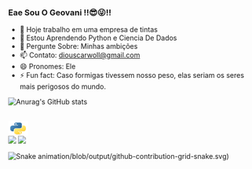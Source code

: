 ### Eae Sou O Geovani !!😎😜!!




- 🔭 Hoje trabalho em uma empresa de tintas
- 🌱 Estou Aprendendo Python e Ciencia De Dados
- 💬 Pergunte Sobre: Minhas ambições
- 📫 Contato: diouscarwoll@gmail.com
- 😄 Pronomes: Ele
- ⚡ Fun fact: Caso formigas tivessem nosso peso, elas seriam os seres mais perigosos do mundo.

![Anurag's GitHub stats](https://github-readme-stats.vercel.app/api?username=GeovaniWoll&show_icons=true&theme=dark)

<div style="display: inline_block"><br>
     <img align="center" alt="Vane-Python" height="30" width="40" 
   src="https://raw.githubusercontent.com/devicons/devicon/master/icons/python/python-original.svg">       
       
       
       
</div>


<div> 
  <a href="[https://www.youtube.com/@diousplaytroughs", " target="_blank"><img src="https://img.shields.io/badge/YouTube-FF0000?style=for-the-badge&logo=youtube&logoColor=white" target="_blank"></a>
  <a href="https://www.linkedin.com/in/geovani-woll-681b7214b"," target="_blank"><img src="https://img.shields.io/badge/-LinkedIn-%230077B5?style=for-the-badge&logo=linkedin&logoColor=white" target="_blank"></a> 
</div>

![Snake animation](https://github.com/GeovaniWoll)/blob/output/github-contribution-grid-snake.svg)

